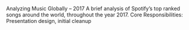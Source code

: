 Analyzing Music Globally – 2017
A brief analysis of Spotify’s top ranked songs around the world, throughout the year 2017.
Core Responsibilities: Presentation design, initial cleanup 
